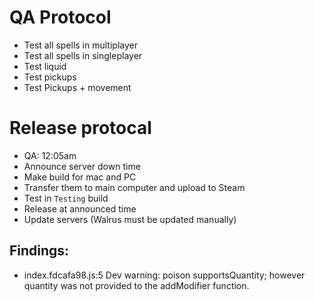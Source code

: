 # QA Protocol
- Test all spells in multiplayer
- Test all spells in singleplayer
- Test liquid
- Test pickups
- Test Pickups + movement 

# Release protocal
- QA: 12:05am
- Announce server down time
- Make build for mac and PC
- Transfer them to main computer and upload to Steam
- Test in `Testing` build
- Release at announced time
- Update servers (Walrus must be updated manually)

## Findings:
- index.fdcafa98.js:5 Dev warning: poison supportsQuantity; however quantity was not provided to the addModifier function.